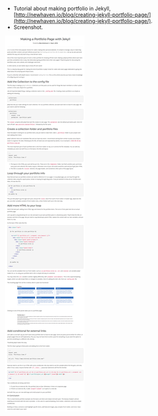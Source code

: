* Tutorial about making portfolio in Jekyll, [http://newhaven.io/blog/creating-jekyll-portfolio-page/](http://newhaven.io/blog/creating-jekyll-portfolio-page/).
* Screenshot.

![./20170224-1221-cet-making-portfolio-with-jekyll-1.png](./20170224-1221-cet-making-portfolio-with-jekyll-1.png)